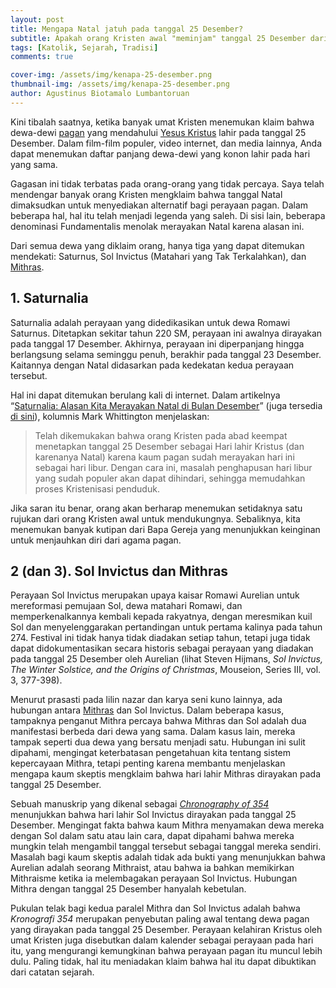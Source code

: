 ```yaml
---
layout: post
title: Mengapa Natal jatuh pada tanggal 25 Desember?
subtitle: Apakah orang Kristen awal "meminjam" tanggal 25 Desember dari orang kafir? Semoga berhasil membuktikannya.
tags: [Katolik, Sejarah, Tradisi]
comments: true

cover-img: /assets/img/kenapa-25-desember.png
thumbnail-img: /assets/img/kenapa-25-desember.png
author: Agustinus Biotamalo Lumbantoruan
---
```



Kini tibalah saatnya, ketika banyak umat Kristen menemukan klaim bahwa dewa-dewi [pagan](https://www-catholic-com.translate.goog/tract/is-catholicism-pagan?_x_tr_sl=en&_x_tr_tl=id&_x_tr_hl=en&_x_tr_pto=wapp) yang mendahului [Yesus Kristus](https://www-catholic-com.translate.goog/encyclopedia/jesus-christ?_x_tr_sl=en&_x_tr_tl=id&_x_tr_hl=en&_x_tr_pto=wapp) lahir pada tanggal 25 Desember. Dalam film-film populer, video internet, dan media lainnya, Anda dapat menemukan daftar panjang dewa-dewi yang konon lahir pada hari yang sama.

Gagasan ini tidak terbatas pada orang-orang yang tidak percaya. Saya telah mendengar banyak orang Kristen mengklaim bahwa tanggal Natal dimaksudkan untuk menyediakan alternatif bagi perayaan pagan. Dalam beberapa hal, hal itu telah menjadi legenda yang saleh. Di sisi lain, beberapa denominasi Fundamentalis menolak merayakan Natal karena alasan ini.

Dari semua dewa yang diklaim orang, hanya tiga yang dapat ditemukan mendekati: Saturnus, Sol Invictus (Matahari yang Tak Terkalahkan), dan [Mithras](https://www-catholic-com.translate.goog/magazine/print-edition/exposing-the-mithras-myth?_x_tr_sl=en&_x_tr_tl=id&_x_tr_hl=en&_x_tr_pto=wapp).

1\. Saturnalia
--------------

Saturnalia adalah perayaan yang didedikasikan untuk dewa Romawi Saturnus. Ditetapkan sekitar tahun 220 SM, perayaan ini awalnya dirayakan pada tanggal 17 Desember. Akhirnya, perayaan ini diperpanjang hingga berlangsung selama seminggu penuh, berakhir pada tanggal 23 Desember. Kaitannya dengan Natal didasarkan pada kedekatan kedua perayaan tersebut.

Hal ini dapat ditemukan berulang kali di internet. Dalam artikelnya “[Saturnalia: Alasan Kita Merayakan Natal di Bulan Desember](https://translate.google.com/website?sl=en&tl=id&hl=en&client=webapp&u=http://web.archive.org/web/20120426224842/http://voices.yahoo.com/saturnalia-reason-we-celebrate-christmas-december-11973.html?cat%3D37)” (juga tersedia [di sini](https://translate.google.com/website?sl=en&tl=id&hl=en&client=webapp&u=https://www.stepbystep.com/Saturnalia-The-Reason-We-Celebrate-Christmas-in-December-135883/)), kolumnis Mark Whittington menjelaskan:

> Telah dikemukakan bahwa orang Kristen pada abad keempat menetapkan tanggal 25 Desember sebagai Hari lahir Kristus (dan karenanya Natal) karena kaum pagan sudah merayakan hari ini sebagai hari libur. Dengan cara ini, masalah penghapusan hari libur yang sudah populer akan dapat dihindari, sehingga memudahkan proses Kristenisasi penduduk.

Jika saran itu benar, orang akan berharap menemukan setidaknya satu rujukan dari orang Kristen awal untuk mendukungnya. Sebaliknya, kita menemukan banyak kutipan dari Bapa Gereja yang menunjukkan keinginan untuk menjauhkan diri dari agama pagan.

2 (dan 3). Sol Invictus dan Mithras
-----------------------------------

Perayaan Sol Invictus merupakan upaya kaisar Romawi Aurelian untuk mereformasi pemujaan Sol, dewa matahari Romawi, dan memperkenalkannya kembali kepada rakyatnya, dengan meresmikan kuil Sol dan menyelenggarakan pertandingan untuk pertama kalinya pada tahun 274. Festival ini tidak hanya tidak diadakan setiap tahun, tetapi juga tidak dapat didokumentasikan secara historis sebagai perayaan yang diadakan pada tanggal 25 Desember oleh Aurelian (lihat Steven Hijmans, _Sol Invictus, The Winter Solstice, and the Origins of Christmas_, Mouseion, Series III, vol. 3, 377-398).

Menurut prasasti pada lilin nazar dan karya seni kuno lainnya, ada hubungan antara [Mithras](https://www-catholic-com.translate.goog/magazine/print-edition/exposing-the-mithras-myth?_x_tr_sl=en&_x_tr_tl=id&_x_tr_hl=en&_x_tr_pto=wapp) dan Sol Invictus. Dalam beberapa kasus, tampaknya penganut Mithra percaya bahwa Mithras dan Sol adalah dua manifestasi berbeda dari dewa yang sama. Dalam kasus lain, mereka tampak seperti dua dewa yang bersatu menjadi satu. Hubungan ini sulit dipahami, mengingat keterbatasan pengetahuan kita tentang sistem kepercayaan Mithra, tetapi penting karena membantu menjelaskan mengapa kaum skeptis mengklaim bahwa hari lahir Mithras dirayakan pada tanggal 25 Desember.

Sebuah manuskrip yang dikenal sebagai [_Chronography of 354_](https://translate.google.com/website?sl=en&tl=id&hl=en&client=webapp&u=http://www.tertullian.org/fathers/chronography_of_354_00_eintro.htm) menunjukkan bahwa hari lahir Sol Invictus dirayakan pada tanggal 25 Desember. Mengingat fakta bahwa kaum Mithra menyamakan dewa mereka dengan Sol dalam satu atau lain cara, dapat dipahami bahwa mereka mungkin telah mengambil tanggal tersebut sebagai tanggal mereka sendiri. Masalah bagi kaum skeptis adalah tidak ada bukti yang menunjukkan bahwa Aurelian adalah seorang Mithraist, atau bahwa ia bahkan memikirkan Mithraisme ketika ia melembagakan perayaan Sol Invictus. Hubungan Mithra dengan tanggal 25 Desember hanyalah kebetulan.

Pukulan telak bagi kedua paralel Mithra dan Sol Invictus adalah bahwa _Kronografi 354_ merupakan penyebutan paling awal tentang dewa pagan yang dirayakan pada tanggal 25 Desember. Perayaan kelahiran Kristus oleh umat Kristen juga disebutkan dalam kalender sebagai perayaan pada hari itu, yang mengurangi kemungkinan bahwa perayaan pagan itu muncul lebih dulu. Paling tidak, hal itu meniadakan klaim bahwa hal itu dapat dibuktikan dari catatan sejarah.